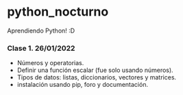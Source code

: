 # python_nocturno
Aprendiendo Python! :D


### Clase 1. 26/01/2022

- Números y operatorias.
- Definir una función escalar (fue solo usando números).
- Tipos de datos: listas, diccionarios, vectores y matrices.
- instalación usando pip, foro y documentación. 

